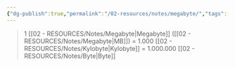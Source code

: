 ```yaml
---
{"dg-publish":true,"permalink":"/02-resources/notes/megabyte/","tags":["mathe/binärzahlen"],"noteIcon":"","updated":"2025-08-26T16:35:05.000+02:00"}
---
```


>1 [[02 - RESOURCES/Notes/Megabyte\|Megabyte]] ([[02 - RESOURCES/Notes/Megabyte\|MB]]) = 1.000 [[02 - RESOURCES/Notes/Kylobyte\|Kylobyte]] = 1.000.000 [[02 - RESOURCES/Notes/Byte\|Byte]]